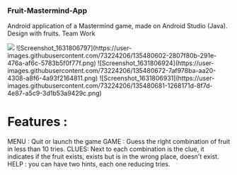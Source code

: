 ### Fruit-Mastermind-App ###

Android application of a Mastermind game, made on Android Studio (Java). 
Design with fruits.
Team Work

<img width=“300”  src=“https://user-images.githubusercontent.com/73224206/135480559-840537c4-a2d6-4d00-b2a2-decfef03f5f1.png”>
![Screenshot_1631806797](https://user-images.githubusercontent.com/73224206/135480602-2807f80b-291e-476a-af6c-5783b5f0f77f.png)
![Screenshot_1631806924](https://user-images.githubusercontent.com/73224206/135480672-7af978ba-aa20-4308-a8f6-4a93f2164811.png)
![Screenshot_1631806931](https://user-images.githubusercontent.com/73224206/135480681-1268171d-8f7d-4e87-a5c9-3d1b53a9429c.png)

 
 # Features :
 
MENU : Quit or launch the game
GAME : Guess the right combination of fruit in less than 10 tries.
CLUES: Next to each combination is the clue, it indicates if the fruit exists, exists but is in the wrong place, doesn't exist.
HELP : you can have two hints, each one reducing tries. 




